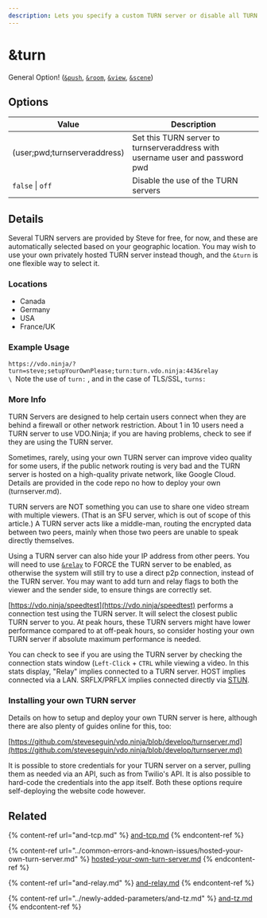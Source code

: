 ```yaml
---
description: Lets you specify a custom TURN server or disable all TURN servers
---
```


# \&turn

General Option! ([`&push`](../source-settings/push.md), [`&room`](room.md), [`&view`](../advanced-settings/view-parameters/view.md), [`&scene`](../advanced-settings/view-parameters/scene.md))

## Options

| Value                        | Description                                                                   |
| ---------------------------- | ----------------------------------------------------------------------------- |
| (user;pwd;turnserveraddress) | Set this TURN server to turnserveraddress with username user and password pwd |
| `false` \| `off`             | Disable the use of the TURN servers                                           |

## Details

Several TURN servers are provided by Steve for free, for now, and these are automatically selected based on your geographic location. You may wish to use your own privately hosted TURN server instead though, and the `&turn` is one flexible way to select it.

### Locations

* Canada
* Germany
* USA
* France/UK

### **Example Usage**

`https://vdo.ninja/?turn=steve;setupYourOwnPlease;turn:turn.vdo.ninja:443&relay`\
``\
``Note the use of `turn:` , and in the case of TLS/SSL, `turns:`

### **More Info**

TURN Servers are designed to help certain users connect when they are behind a firewall or other network restriction. About 1 in 10 users need a TURN server to use VDO.Ninja; if you are having problems, check to see if they are using the TURN server.

Sometimes, rarely, using your own TURN server can improve video quality for some users, if the public network routing is very bad and the TURN server is hosted on a high-quality private network, like Google Cloud. Details are provided in the code repo no how to deploy your own (turnserver.md).

TURN servers are NOT something you can use to share one video stream with multiple viewers. (That is an SFU server, which is out of scope of this article.) A TURN server acts like a middle-man, routing the encrypted data between two peers, mainly when those two peers are unable to speak directly themselves.

Using a TURN server can also hide your IP address from other peers. You will need to use [`&relay`](and-relay.md) to FORCE the TURN server to be enabled, as otherwise the system will still try to use a direct p2p connection, instead of the TURN server. You may want to add turn and relay flags to both the viewer and the sender side, to ensure things are correctly set.

[https://vdo.ninja/speedtest](https://vdo.ninja/speedtest) performs a connection test using the TURN server. It will select the closest public TURN server to you. At peak hours, these TURN servers might have lower performance compared to at off-peak hours, so consider hosting your own TURN server if absolute maximum performance is needed.

You can check to see if you are using the TURN server by checking the connection stats window (`Left-Click` + `CTRL` while viewing a video. In this stats display, "Relay" implies connected to a TURN server. HOST implies connected via a LAN. SRFLX/PRFLX implies connected directly via [STUN](stun.md).

### Installing your own TURN server

Details on how to setup and deploy your own TURN server is here, although there are also plenty of guides online for this, too:

[https://github.com/steveseguin/vdo.ninja/blob/develop/turnserver.md](https://github.com/steveseguin/vdo.ninja/blob/develop/turnserver.md)

It is possible to store credentials for your TURN server on a server, pulling them as needed via an API, such as from Twilio's API. It is also possible to hard-code the credentials into the app itself. Both these options require self-deploying the website code however.

## Related

{% content-ref url="and-tcp.md" %}
[and-tcp.md](and-tcp.md)
{% endcontent-ref %}

{% content-ref url="../common-errors-and-known-issues/hosted-your-own-turn-server.md" %}
[hosted-your-own-turn-server.md](../common-errors-and-known-issues/hosted-your-own-turn-server.md)
{% endcontent-ref %}

{% content-ref url="and-relay.md" %}
[and-relay.md](and-relay.md)
{% endcontent-ref %}

{% content-ref url="../newly-added-parameters/and-tz.md" %}
[and-tz.md](../newly-added-parameters/and-tz.md)
{% endcontent-ref %}
